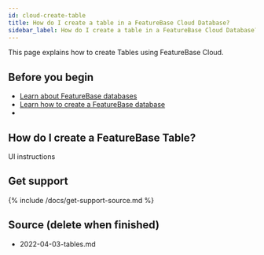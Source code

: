 ```yaml
---
id: cloud-create-table
title: How do I create a table in a FeatureBase Cloud Database?
sidebar_label: How do I create a table in a FeatureBase Cloud Database?
---
```


This page explains how to create Tables using FeatureBase Cloud.

## Before you begin

* [Learn about FeatureBase databases](/concepts/how-do-i-build-fb-db.md)
* [Learn how to create a FeatureBase database](/cloud/cloud-create-database.md)
*

## How do I create a FeatureBase Table?

UI instructions


## Get support

{% include /docs/get-support-source.md %}

## Source (delete when finished)

* 2022-04-03-tables.md

